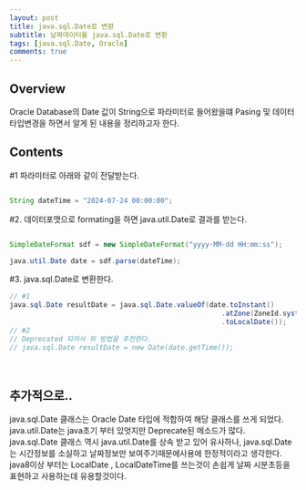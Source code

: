 ```yaml
---
layout: post
title: java.sql.Date로 변환
subtitle: 날짜데이터를 java.sql.Date로 변환
tags: [java.sql.Date, Oracle]
comments: true
---
```


## Overview
Oracle Database의 Date 값이 String으로 파라미터로 들어왔을떄 Pasing 및 데이터 타입변경을 하면서 알게 된 내용을 정리하고자 한다.

## Contents
#1 파라미터로 아래와 같이 전달받는다.

```java

String dateTime = "2024-07-24 00:00:00";

```

#2. 데이터포맷으로 formating을 하면 java.util.Date로 결과를 받는다.


```java

SimpleDateFormat sdf = new SimpleDateFormat("yyyy-MM-dd HH:mm:ss");

java.util.Date date = sdf.parse(dateTime);

```

#3. java.sql.Date로 변환한다.

```java
// #1 
java.sql.Date resultDate = java.sql.Date.valueOf(date.toInstant()
                                                    .atZone(ZoneId.systemDefault())
                                                    .toLocalDate());
// #2
// Deprecated 되어서 위 방법을 추천한다.
// java.sql.Date resultDate = new Date(date.getTime());

```
<br>

## 추가적으로..
java.sql.Date 클래스는 Oracle Date 타입에 적합하여 해당 클래스를 쓰게 되었다.<br/>
java.util.Date는 java초기 부터 있엇지만 Deprecate된 메소드가 많다.<br>
java.sql.Date 클래스 역시 java.util.Date를 상속 받고 있어 유사하나, java.sql.Date는 시간정보를 소실하고 날짜정보만 보여주기때문에사용에 한정적이라고 생각한다.<br>
java8이상 부터는 LocalDate , LocalDateTime를 쓰는것이 손쉽게 날짜 시분초등을 표현하고 사용하는데 유용할것이다.

